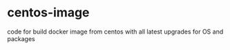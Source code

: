 # centos-image
code for build docker image from centos with all latest upgrades for OS and packages
